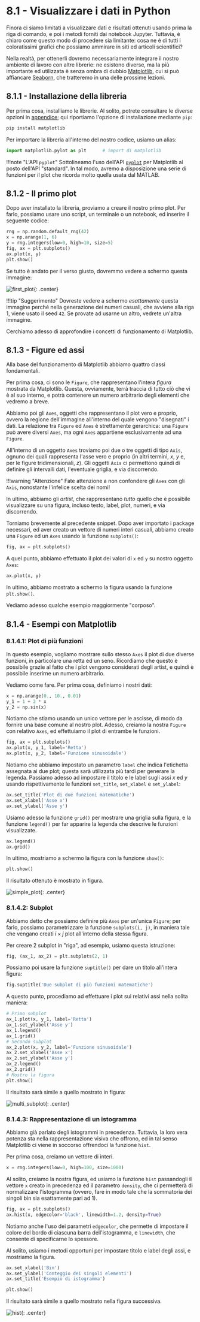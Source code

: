 # 8.1 - Visualizzare i dati in Python

Finora ci siamo limitati a visualizzare dati e risultati ottenuti usando prima la riga di comando, e poi i metodi forniti dai notebook Jupyter. Tuttavia, è chiaro come questo modo di procedere sia limitante: cosa ne è di tutti i coloratissimi grafici che possiamo ammirare in siti ed articoli scientifici?

Nella realtà, per ottenerli dovremo necessariamente integrare il nostro ambiente di lavoro con altre librerie: ne esistono diverse, ma la più importante ed utilizzata è senza ombra di dubbio [Matplotlib](https://matplotlib.org/), cui si può affiancare [Seaborn](https://seaborn.pydata.org/), che tratteremo in una delle prossime lezioni.

## 8.1.1 - Installazione della libreria

Per prima cosa, installiamo le librerie. Al solito, potrete consultare le diverse opzioni in [appendice](../../appendix/02_libraries/lecture.md); qui riportiamo l'opzione di installazione mediante `pip`:

```sh
pip install matplotlib
```

Per importare la libreria all'interno del nostro codice, usiamo un alias:

```py
import matplotlib.pylot as plt		# import di matplotlib
```

!!!note "L'API `pyplot`"
	Sottolineamo l'uso dell'API [`pyplot`](https://matplotlib.org/stable/tutorials/introductory/pyplot.html) per Matplotlib al posto dell'API "standard". In tal modo, avremo a disposizione una serie di funzioni per il plot che ricorda molto quella usata dal MATLAB.

## 8.1.2 - Il primo plot

Dopo aver installato la libreria, proviamo a creare il nostro primo plot. Per farlo, possiamo usare uno script, un terminale o un notebook, ed inserire il seguente codice:


```py linenums="1"
rng = np.random.default_rng(42)
x = np.arange(1, 6)
y = rng.integers(low=0, high=10, size=5)
fig, ax = plt.subplots()
ax.plot(x, y)
plt.show()
```

Se tutto è andato per il verso giusto, dovremmo vedere a schermo questa immagine:

![first_plot](./images/first_plot.png){: .center}

!!!tip "Suggerimento"
	Dovreste vedere a schermo *esattamente* questa immagine perché nella generazione dei numeri casuali, che avviene alla riga 1, viene usato il seed `42`. Se provate ad usarne un altro, vedrete un'altra immagine.

Cerchiamo adesso di approfondire i concetti di funzionamento di Matplotlib.

## 8.1.3 - Figure ed assi

Alla base del funzionamento di Matplotlib abbiamo quattro classi fondamentali.

Per prima cosa, ci sono le `Figure`, che rappresentano l'intera *figura* mostrata da Matplotlib. Questa, ovviamente, terrà traccia di tutto ciò che vi è al suo interno, e potrà contenere un numero arbitrario degli elementi che vedremo a breve.

Abbiamo poi gli `Axes`, oggetti che rappresentano il plot vero e proprio, ovvero la regione dell'immagine all'interno del quale vengono "disegnati" i dati. La relazione tra `Figure` ed `Axes` è strettamente gerarchica: una `Figure` può avere diversi `Axes`, ma ogni `Axes` appartiene esclusivamente ad una `Figure`.

All'interno di un oggetto `Axes` troviamo poi due o tre oggetti di tipo `Axis`, ognuno dei quali rappresenta l'asse vero e proprio (in altri termini, $x$, $y$ e, per le figure tridimensionali, $z$). Gli oggetti `Axis` ci permettono quindi di definire gli intervalli dati, l'eventuale griglia, e via discorrendo.

!!!warning "Attenzione"
	Fate attenzione a non confondere gli `Axes` con gli `Axis`, nonostante l'infelice scelta dei nomi!

In ultimo, abbiamo gli *artist*, che rappresentano *tutto* quello che è possibile visualizzare su una figura, incluso testo, label, plot, numeri, e via discorrendo.

Torniamo brevemente al precedente snippet. Dopo aver importato i package necessari, ed aver creato un vettore di numeri interi casuali, abbiamo creato una `Figure` ed un `Axes` usando la funzione `subplots()`:

```py
fig, ax = plt.subplots()
```

A quel punto, abbiamo effettuato il plot dei valori di `x` ed `y` su nostro oggetto `Axes`:

```py
ax.plot(x, y)
```

In ultimo, abbiamo mostrato a schermo la figura usando la funzione `plt.show()`.

Vediamo adesso qualche esempio maggiormente "corposo".

## 8.1.4 - Esempi con Matplotlib

### 8.1.4.1: Plot di più funzioni

In questo esempio, vogliamo mostrare sullo stesso `Axes` il plot di due diverse funzioni, in particolare una retta ed un seno. Ricordiamo che questo è possibile grazie al fatto che i plot vengono considerati degli artist, e quindi è possibile inserirne un numero arbitrario.

Vediamo come fare. Per prima cosa, definiamo i nostri dati:

```py
x = np.arange(0., 10., 0.01)
y_1 = 1 + 2 * x
y_2 = np.sin(x)
```

Notiamo che stiamo usando un unico vettore per le ascisse, di modo da fornire una base comune al nostro plot. Adesso, creiamo la nostra `Figure` con relativo `Axes`, ed effettuiamo il plot di entrambe le funzioni.

```py
fig, ax = plt.subplots()
ax.plot(x, y_1, label='Retta')
ax.plot(x, y_2, label='Funzione sinusoidale')
```

Notiamo che abbiamo impostato un parametro `label` che indica l'etichetta assegnata ai due plot; questa sarà utilizzata più tardi per generare la legenda. Passiamo adesso ad impostare il titolo e le label sugli assi $x$ ed $y$ usando rispettivamente le funzioni `set_title`, `set_xlabel` e `set_ylabel`:

```py
ax.set_title('Plot di due funzioni matematiche')
ax.set_xlabel('Asse x')
ax.set_ylabel('Asse y')
```

Usiamo adesso la funzione `grid()` per mostrare una griglia sulla figura, e la funzione `legend()` per far apparire la legenda che descrive le funzioni visualizzate.

```py
ax.legend()
ax.grid()
```

In ultimo, mostriamo a schermo la figura con la funzione `show()`:

```py
plt.show()
```

Il risultato ottenuto è mostrato in figura.

![simple_plot](./images/simple_plot.png){: .center}

### 8.1.4.2: Subplot

Abbiamo detto che possiamo definire più `Axes` per un'unica `Figure`; per farlo, possiamo parametrizzare la funzione `subplots(i, j)`, in maniera tale che vengano creati $i \times j$ plot all'interno della stessa figura.

Per creare 2 subplot in "riga", ad esempio, usiamo questa istruzione:

```py
fig, (ax_1, ax_2) = plt.subplots(2, 1)
```

Possiamo poi usare la funzione `suptitle()` per dare un titolo all'intera figura:

```py
fig.suptitle('Due subplot di più funzioni matematiche')
```

A questo punto, procediamo ad effettuare i plot sui relativi assi nella solita maniera:

```py
# Primo subplot
ax_1.plot(x, y_1, label='Retta')
ax_1.set_ylabel('Asse y')
ax_1.legend()
ax_1.grid()
# Secondo subplot
ax_2.plot(x, y_2, label='Funzione sinusoidale')
ax_2.set_xlabel('Asse x')
ax_2.set_ylabel('Asse y')
ax_2.legend()
ax_2.grid()
# Mostro la figura
plt.show()
```

Il risultato sarà simile a quello mostrato in figura:

![multi_subplot](./images/multi_subplots.png){: .center}

### 8.1.4.3: Rappresentazione di un istogramma

Abbiamo già parlato degli istogrammi in precedenza. Tuttavia, la loro vera potenza sta nella rappresentazione visiva che offrono, ed in tal senso Matplotlib ci viene in soccorso offrendoci la funzione `hist`.

Per prima cosa, creiamo un vettore di interi.

```py
x = rng.integers(low=0, high=100, size=1000)
```

Al solito, creiamo la nostra figura, ed usiamo la funzione `hist` passandogli il vettore `x` creato in precedenza ed il parametro `density`, che ci permetterà di normalizzare l'istogramma (ovvero, fare in modo tale che la sommatoria dei singoli bin sia esattamente pari ad 1).

```py
fig, ax = plt.subplots()
ax.hist(x, edgecolor='black', linewidth=1.2, density=True)
```

Notiamo anche l'uso dei parametri `edgecolor`, che permette di impostare il colore del bordo di ciascuna barra dell'istogramma, e `linewidth`, che consente di specificarne lo spessore.

Al solito, usiamo i metodi opportuni per impostare titolo e label degli assi, e mostriamo la figura.

```py
ax.set_xlabel('Bin')
ax.set_ylabel('Conteggio dei singoli elementi')
ax.set_title('Esempio di istogramma')

plt.show()
```

Il risultato sarà simile a quello mostrato nella figura successiva.

![hist](./images/hist.png){: .center}
